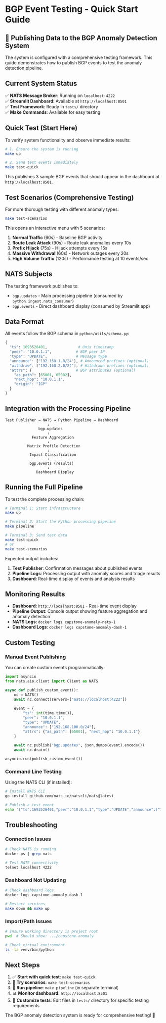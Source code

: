 # BGP Event Testing - Quick Start Guide

## 🚀 Publishing Data to the BGP Anomaly Detection System

The system is configured with a comprehensive testing framework. This guide demonstrates how to publish BGP events to test the anomaly detection pipeline.

## Current System Status

✅ **NATS Message Broker**: Running on `localhost:4222`  
✅ **Streamlit Dashboard**: Available at `http://localhost:8501`  
✅ **Test Framework**: Ready in `tests/` directory  
✅ **Make Commands**: Available for easy testing  

## Quick Test (Start Here)

To verify system functionality and observe immediate results:

```bash
# 1. Ensure the system is running
make up

# 2. Send test events immediately  
make test-quick
```

This publishes 3 sample BGP events that should appear in the dashboard at `http://localhost:8501`.

## Test Scenarios (Comprehensive Testing)

For more thorough testing with different anomaly types:

```bash
make test-scenarios
```

This opens an interactive menu with 5 scenarios:

1. **Normal Traffic** (60s) - Baseline BGP activity
2. **Route Leak Attack** (90s) - Route leak anomalies every 10s
3. **Prefix Hijack** (75s) - Hijack attempts every 15s  
4. **Massive Withdrawal** (60s) - Network outages every 20s
5. **High Volume Traffic** (120s) - Performance testing at 10 events/sec

## NATS Subjects

The testing framework publishes to:

- `bgp.updates` - Main processing pipeline (consumed by `python.ingest.nats_consumer`)
- `bgp.events` - Direct dashboard display (consumed by Streamlit app)

## Data Format

All events follow the BGP schema in `python/utils/schema.py`:

```python
{
  "ts": 1693526401,              # Unix timestamp
  "peer": "10.0.1.1",           # BGP peer IP
  "type": "UPDATE",             # Message type
  "announce": ["192.168.1.0/24"], # Announced prefixes (optional)
  "withdraw": ["192.168.2.0/24"], # Withdrawn prefixes (optional)  
  "attrs": {                    # BGP attributes (optional)
    "as_path": [65001, 65002],
    "next_hop": "10.0.1.1",
    "origin": "IGP"
  }
}
```

## Integration with the Processing Pipeline

```text
Test Publisher → NATS → Python Pipeline → Dashboard
                   ↓
               bgp.updates
                   ↓
            Feature Aggregation
                   ↓
          Matrix Profile Detection
                   ↓
           Impact Classification  
                   ↓ 
           bgp.events (results)
                   ↓
              Dashboard Display
```

## Running the Full Pipeline

To test the complete processing chain:

```bash
# Terminal 1: Start infrastructure
make up

# Terminal 2: Start the Python processing pipeline
make pipeline

# Terminal 3: Send test data
make test-quick
# or
make test-scenarios
```

Expected output includes:

1. **Test Publisher**: Confirmation messages about published events
2. **Pipeline Logs**: Processing output with anomaly scores and triage results
3. **Dashboard**: Real-time display of events and analysis results

## Monitoring Results

- **Dashboard**: `http://localhost:8501` - Real-time event display
- **Pipeline Output**: Console output showing feature aggregation and anomaly detection
- **NATS Logs**: `docker logs capstone-anomaly-nats-1`
- **Dashboard Logs**: `docker logs capstone-anomaly-dash-1`

## Custom Testing

### Manual Event Publishing

You can create custom events programmatically:

```python
import asyncio
from nats.aio.client import Client as NATS

async def publish_custom_event():
    nc = NATS()
    await nc.connect(servers=["nats://localhost:4222"])
    
    event = {
        "ts": int(time.time()),
        "peer": "10.0.1.1", 
        "type": "UPDATE",
        "announce": ["192.168.100.0/24"],
        "attrs": {"as_path": [65001], "next_hop": "10.0.1.1"}
    }
    
    await nc.publish("bgp.updates", json.dumps(event).encode())
    await nc.drain()

asyncio.run(publish_custom_event())
```

### Command Line Testing

Using the NATS CLI (if installed):

```bash
# Install NATS CLI
go install github.com/nats-io/natscli/nats@latest

# Publish a test event
echo '{"ts":1693526401,"peer":"10.0.1.1","type":"UPDATE","announce":["192.168.1.0/24"]}' | nats pub bgp.updates
```

## Troubleshooting

### Connection Issues

```bash
# Check NATS is running
docker ps | grep nats

# Test NATS connectivity
telnet localhost 4222
```

### Dashboard Not Updating

```bash
# Check dashboard logs
docker logs capstone-anomaly-dash-1

# Restart services
make down && make up
```

### Import/Path Issues

```bash
# Ensure working directory is project root
pwd  # Should show: .../capstone-anomaly

# Check virtual environment
ls -la venv/bin/python
```

## Next Steps

1. ✅ **Start with quick test**: `make test-quick`
2. 🧪 **Try scenarios**: `make test-scenarios`
3. 🔄 **Run pipeline**: `make pipeline` (in separate terminal)
4. 📊 **Monitor dashboard**: `http://localhost:8501`
5. 🎯 **Customize tests**: Edit files in `tests/` directory for specific testing requirements

The BGP anomaly detection system is ready for comprehensive testing! 🎉
